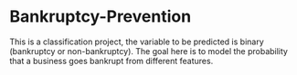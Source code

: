 # Bankruptcy-Prevention
This is a classification project, the variable to be predicted is binary (bankruptcy or non-bankruptcy). The goal here is to model the probability that a business goes bankrupt from different features.
